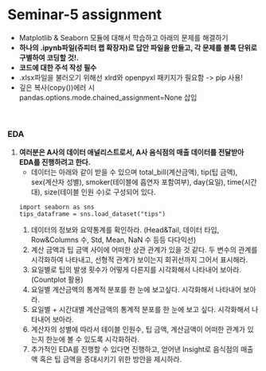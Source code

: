 # Seminar-5 assignment
- Matplotlib & Seaborn 모듈에 대해서 학습하고 아래의 문제를 해결하기
- <b>하나의 .ipynb파일(쥬피터 랩 확장자)로 답안 파일을 만들고, 각 문제를 블록 단위로 구별하여 코딩할 것!.</b>
- <b>코드에 대한 주석 작성 필수</b>
- .xlsx파일을 불러오기 위해선 xlrd와 openpyxl 패키지가 필요함 -> pip 사용!
- 깊은 복사(copy())에러 시 pandas.options.mode.chained_assignment=None 삽입
</br>

### EDA
1. <b>여러분은 A사의 데이터 애널리스트로서, A사 음식점의 매출 데이터를 전달받아 EDA를 진행하려고 한다.</b> 
    - 데이터는 아래와 같이 받을 수 있으며 total_bill(계산금액), tip(팁 금액), sex(계산자 성별), smoker(테이블에 흡연자 포함여부), day(요일), time(시간대), size(테이블 인원 수)로 구성되어 있다.
    ```
    import seaborn as sns
    tips_dataframe = sns.load_dataset("tips")
    ```
    1. 데이터의 정보와 요약통계를 확인하라. (Head&Tail, 데이터 타입, Row&Columns 수, Std, Mean, NaN 수 등등 다다익선)
    2. 계산 금액과 팁 금액 사이에 어떠한 상관 관계가 있을 것 같다. 두 변수의 관계를 시각화하여 나타내고, 선형적 관계가 보이는지 회귀선까지 그어서 표시해라.
    3. 요일별로 팁의 발생 횟수가 어떻게 다른지를 시각화해서 나타내어 보아라. (Countplot 활용)
    4. 요일별 계산금액의 통계적 분포를 한 눈에 보고싶다. 시각화해서 나타내어 보아라.
    5. 요일별 + 시간대별 계산금액의 통계적 분포를 한 눈에 보고 싶다. 시각화해서 나타내어 보아라.
    6. 계산자의 성별에 따라서 테이블 인원수, 팁 금액, 계산금액이 어떠한 관계가 있는지 한눈에 볼 수 있도록 시각화하라.
    7. 추가적인 EDA를 진행할 수 있다면 진행하고, 얻어낸 Insight로 음식점의 매출액 혹은 팁 금액을 증대시키기 위한 방안을 제시하라. 
